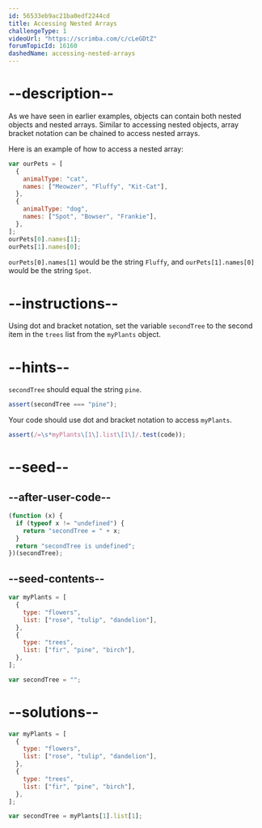 ```yaml
---
id: 56533eb9ac21ba0edf2244cd
title: Accessing Nested Arrays
challengeType: 1
videoUrl: "https://scrimba.com/c/cLeGDtZ"
forumTopicId: 16160
dashedName: accessing-nested-arrays
---
```


# --description--

As we have seen in earlier examples, objects can contain both nested objects and nested arrays. Similar to accessing nested objects, array bracket notation can be chained to access nested arrays.

Here is an example of how to access a nested array:

```js
var ourPets = [
  {
    animalType: "cat",
    names: ["Meowzer", "Fluffy", "Kit-Cat"],
  },
  {
    animalType: "dog",
    names: ["Spot", "Bowser", "Frankie"],
  },
];
ourPets[0].names[1];
ourPets[1].names[0];
```

`ourPets[0].names[1]` would be the string `Fluffy`, and `ourPets[1].names[0]` would be the string `Spot`.

# --instructions--

Using dot and bracket notation, set the variable `secondTree` to the second item in the `trees` list from the `myPlants` object.

# --hints--

`secondTree` should equal the string `pine`.

```js
assert(secondTree === "pine");
```

Your code should use dot and bracket notation to access `myPlants`.

```js
assert(/=\s*myPlants\[1\].list\[1\]/.test(code));
```

# --seed--

## --after-user-code--

```js
(function (x) {
  if (typeof x != "undefined") {
    return "secondTree = " + x;
  }
  return "secondTree is undefined";
})(secondTree);
```

## --seed-contents--

```js
var myPlants = [
  {
    type: "flowers",
    list: ["rose", "tulip", "dandelion"],
  },
  {
    type: "trees",
    list: ["fir", "pine", "birch"],
  },
];

var secondTree = "";
```

# --solutions--

```js
var myPlants = [
  {
    type: "flowers",
    list: ["rose", "tulip", "dandelion"],
  },
  {
    type: "trees",
    list: ["fir", "pine", "birch"],
  },
];

var secondTree = myPlants[1].list[1];
```
